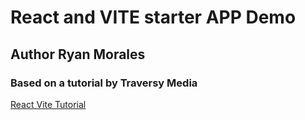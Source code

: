 # React and VITE starter APP Demo
## Author Ryan Morales
### Based on a tutorial by Traversy Media
[React Vite Tutorial](https://www.youtube.com/watch?v=89NJdbYTgJ8)

